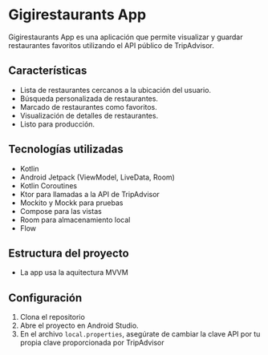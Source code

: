 # Gigirestaurants App

Gigirestaurants App es una aplicación que permite visualizar y guardar restaurantes favoritos utilizando el API público de TripAdvisor.

## Características

- Lista de restaurantes cercanos a la ubicación del usuario.
- Búsqueda personalizada de restaurantes.
- Marcado de restaurantes como favoritos.
- Visualización de detalles de restaurantes.
- Listo para producción.

## Tecnologías utilizadas

- Kotlin
- Android Jetpack (ViewModel, LiveData, Room)
- Kotlin Coroutines
- Ktor para llamadas a la API de TripAdvisor
- Mockito y Mockk para pruebas
- Compose para las vistas
- Room para almacenamiento local
- Flow 

## Estructura del proyecto

- La app usa la aquitectura MVVM

## Configuración

1. Clona el repositorio
2. Abre el proyecto en Android Studio.
3. En el archivo `local.properties`, asegúrate de cambiar la clave API por tu propia clave proporcionada por TripAdvisor